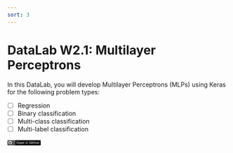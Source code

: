 ```yaml
---
sort: 3
---
```


# DataLab W2.1: Multilayer Perceptrons

In this DataLab, you will develop Multilayer Perceptrons (MLPs) using Keras for the following problem types:

- [ ] Regression
- [ ] Binary classification
- [ ] Multi-class classification
- [ ] Multi-label classification

[<img src="./images/githubbadge.png" alt="GitHub" width="15%"/>](https://github.com/BredaUniversityADSAI/2022-23-Y1-BlockC/blob/main/DataLabs/W2-DL1/W2-DL1-MLP-Student-Notebook.ipynb)
